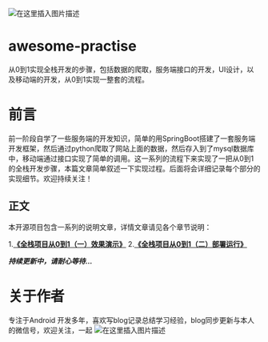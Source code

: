![在这里插入图片描述](https://img-blog.csdnimg.cn/20201104073558275.jpeg?x-oss-process=image/watermark,type_ZmFuZ3poZW5naGVpdGk,shadow_10,text_aHR0cHM6Ly9ibG9nLmNzZG4ubmV0L2xqMTg4MjY2,size_16,color_FFFFFF,t_70#pic_center)


# awesome-practise
从0到1实现全栈开发的步骤，包括数据的爬取，服务端接口的开发，UI设计，以及移动端的开发，从0到1实现一整套的流程。

# 前言
前一阶段自学了一些服务端的开发知识，简单的用SpringBoot搭建了一套服务端开发框架，然后通过python爬取了网站上面的数据，然后存入到了mysql数据库中，移动端通过接口实现了简单的调用。这一系列的流程下来实现了一把从0到1的全栈开发步骤，本篇文章简单叙述一下实现过程。后面将会详细记录每个部分的实现细节。欢迎持续关注！


## 正文
本开源项目包含一系列的说明文章，详情文章请见各个章节说明：

1.[**《全栈项目从0到1（一）效果演示》**](https://github.com/crazyandcoder/awesome-practise/wiki/%E5%85%A8%E6%A0%88%E9%A1%B9%E7%9B%AE%EF%BC%88%E4%B8%80%EF%BC%89%E6%95%88%E6%9E%9C%E6%BC%94%E7%A4%BA)
2.[**《全栈项目从0到1（二）部署运行》**](https://github.com/crazyandcoder/awesome-practise/wiki/%E5%85%A8%E6%A0%88%E9%A1%B9%E7%9B%AE%EF%BC%88%E4%BA%8C%EF%BC%89%E8%BF%90%E8%A1%8C%E9%83%A8%E7%BD%B2)

***持续更新中，请耐心等待...***



# 关于作者
专注于Android 开发多年，喜欢写blog记录总结学习经验，blog同步更新与本人的微信号，欢迎关注，一起
![在这里插入图片描述](https://img-blog.csdnimg.cn/20201103230938364.png?x-oss-process=image/watermark,type_ZmFuZ3poZW5naGVpdGk,shadow_10,text_aHR0cHM6Ly9ibG9nLmNzZG4ubmV0L2xqMTg4MjY2,size_16,color_FFFFFF,t_70#pic_center)

